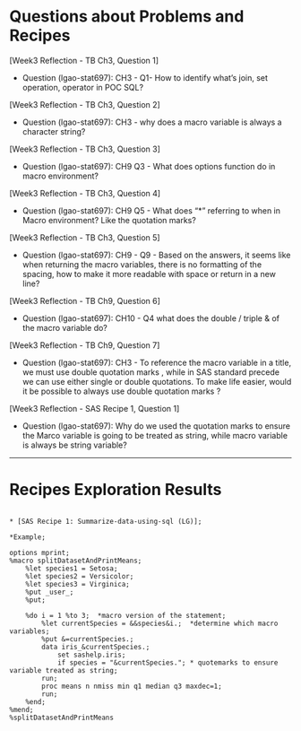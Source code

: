 
# Questions about Problems and Recipes


[Week3 Reflection - TB Ch3, Question 1]
* Question (lgao-stat697): CH3 - Q1- How to identify what’s join, set operation, operator in POC SQL?



[Week3 Reflection - TB Ch3, Question 2]
* Question (lgao-stat697): CH3 - why does a macro variable is always a character string? 



[Week3 Reflection - TB Ch3, Question 3]
* Question (lgao-stat697): CH9 Q3 - What does options function do in macro environment? 



[Week3 Reflection - TB Ch3, Question 4]
* Question (lgao-stat697): CH9 Q5 - What does “*” referring to when in Macro environment? Like the quotation marks?  



[Week3 Reflection - TB Ch3, Question 5]
* Question (lgao-stat697): CH9 - Q9 - Based on the answers, it seems like when returning the macro variables, there is no formatting of the spacing, how to make it more readable with space or return in a new line? 



[Week3 Reflection - TB Ch9, Question 6]
* Question (lgao-stat697):  CH10 - Q4 what does the double / triple & of the macro variable do?



[Week3 Reflection - TB Ch9, Question 7]
* Question (lgao-stat697):  CH3 - To reference the macro variable in a title, we must use double quotation marks , while in SAS standard precede we can use either single or double quotations. To make life easier, would it be possible to always use double quotation marks ?



[Week3 Reflection - SAS Recipe 1, Question 1]
* Question (lgao-stat697): Why do we used the quotation marks to ensure the Marco variable is going to be treated as string, while macro variable is always be string variable? 




***



# Recipes Exploration Results



```

* [SAS Recipe 1: Summarize-data-using-sql (LG)];

*Example;

options mprint;
%macro splitDatasetAndPrintMeans;
	%let species1 = Setosa;
	%let species2 = Versicolor;
	%let species3 = Virginica;
	%put _user_;
	%put;

	%do i = 1 %to 3;  *macro version of the statement;
		%let currentSpecies = &&species&i.;  *determine which macro variables;
		%put &=currentSpecies.;
		data iris_&currentSpecies.;
			set sashelp.iris;
			if species = "&currentSpecies."; * quotemarks to ensure variable treated as string;
		run;
		proc means n nmiss min q1 median q3 maxdec=1;
		run;
	%end;
%mend;
%splitDatasetAndPrintMeans



```
